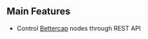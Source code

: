 ## Main Features

* Control [Bettercap](https://github.com/bettercap/bettercap) nodes through REST API 
